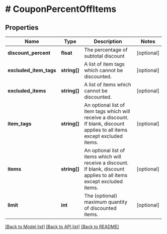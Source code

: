 # # CouponPercentOffItems

## Properties

Name | Type | Description | Notes
------------ | ------------- | ------------- | -------------
**discount_percent** | **float** | The percentage of subtotal discount | [optional]
**excluded_item_tags** | **string[]** | A list of item tags which cannot be discounted. | [optional]
**excluded_items** | **string[]** | A list of items which cannot be discounted. | [optional]
**item_tags** | **string[]** | An optional list of item tags which will receive a discount.  If blank, discount applies to all items except excluded items. | [optional]
**items** | **string[]** | An optional list of items which will receive a discount.  If blank, discount applies to all items except excluded items. | [optional]
**limit** | **int** | The (optional) maximum quantity of discounted items. | [optional]

[[Back to Model list]](../../README.md#models) [[Back to API list]](../../README.md#endpoints) [[Back to README]](../../README.md)
